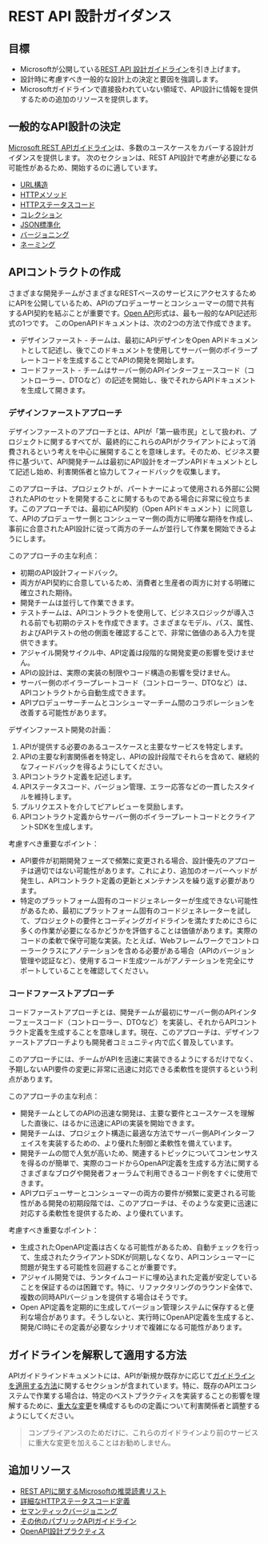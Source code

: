 # REST API 設計ガイダンス

## 目標

* Microsoftが公開している[REST API 設計ガイドライン](https://github.com/microsoft/api-guidelines)を引き上げます。
* 設計時に考慮すべき一般的な設計上の決定と要因を強調します。
* Microsoftガイドラインで直接扱われていない領域で、API設計に情報を提供するための追加のリソースを提供します。

## 一般的なAPI設計の決定

[Microsoft REST APIガイドライン](https://github.com/microsoft/api-guidelines)は、多数のユースケースをカバーする設計ガイダンスを提供します。
次のセクションは、REST API設計で考慮が必要になる可能性があるため、開始するのに適しています。

* [URL構造](https://github.com/microsoft/api-guidelines/blob/vNext/Guidelines.md#71-url-structure)
* [HTTPメソッド](https://github.com/microsoft/api-guidelines/blob/vNext/Guidelines.md#74-supported-methods)
* [HTTPステータスコード](https://github.com/microsoft/api-guidelines/blob/vNext/Guidelines.md#711-http-status-codes)
* [コレクション](https://github.com/microsoft/api-guidelines/blob/vNext/Guidelines.md#9-collections)
* [JSON標準化](https://github.com/microsoft/api-guidelines/blob/vNext/Guidelines.md#11-json-standardizations)
* [バージョニング](https://github.com/microsoft/api-guidelines/blob/vNext/Guidelines.md#12-versioning)
* [ネーミング](https://github.com/microsoft/api-guidelines/blob/vNext/Guidelines.md#17-naming-guidelines)

## APIコントラクトの作成

さまざまな開発チームがさまざまなRESTベースのサービスにアクセスするためにAPIを公開しているため、APIのプロデューサーとコンシューマーの間で共有するAPI契約を結ぶことが重要です。[Open API](https://www.openapis.org/)形式は、最も一般的なAPI記述形式の1つです。
このOpenAPIドキュメントは、次の2つの方法で作成できます。

* デザインファースト - チームは、最初にAPIデザインをOpen APIドキュメントとして記述し、後でこのドキュメントを使用してサーバー側のボイラープレートコードを生成することでAPIの開発を開始します。
* コードファースト - チームはサーバー側のAPIインターフェースコード（コントローラー、DTOなど）の記述を開始し、後でそれからAPIドキュメントを生成して開きます。

### デザインファーストアプローチ

デザインファーストのアプローチとは、APIが「第一級市民」として扱われ、プロジェクトに関するすべてが、最終的にこれらのAPIがクライアントによって消費されるという考えを中心に展開することを意味します。そのため、ビジネス要件に基づいて、API開発チームは最初にAPI設計をオープンAPIドキュメントとして記述し始め、利害関係者と協力してフィードバックを収集します。

このアプローチは、プロジェクトが、パートナーによって使用される外部に公開されたAPIのセットを開発することに関するものである場合に非常に役立ちます。このアプローチでは、最初にAPI契約（Open APIドキュメント）に同意して、APIのプロデューサー側とコンシューマー側の両方に明確な期待を作成し、事前に合意されたAPI設計に従って両方のチームが並行して作業を開始できるようにします。

このアプローチの主な利点：

* 初期のAPI設計フィードバック。
* 両方がAPI契約に合意しているため、消費者と生産者の両方に対する明確に確立された期待。
* 開発チームは並行して作業できます。
* テストチームは、APIコントラクトを使用して、ビジネスロジックが導入される前でも初期のテストを作成できます。さまざまなモデル、パス、属性、およびAPIテストの他の側面を確認することで、非常に価値のある入力を提供できます。
* アジャイル開発サイクル中、API定義は段階的な開発変更の影響を受けません。
* APIの設計は、実際の実装の制限やコード構造の影響を受けません。
* サーバー側のボイラープレートコード（コントローラー、DTOなど）は、APIコントラクトから自動生成できます。
* APIプロデューサーチームとコンシューマーチーム間のコラボレーションを改善する可能性があります。

デザインファースト開発の計画：

1. APIが提供する必要のあるユースケースと主要なサービスを特定します。
2. APIの主要な利害関係者を特定し、APIの設計段階でそれらを含めて、継続的なフィードバックを得るようにしてください。
3. APIコントラクト定義を記述します。
4. APIステータスコード、バージョン管理、エラー応答などの一貫したスタイルを維持します。
5. プルリクエストを介してピアレビューを奨励します。
6. APIコントラクト定義からサーバー側のボイラープレートコードとクライアントSDKを生成します。

考慮すべき重要なポイント：

* API要件が初期開発フェーズで頻繁に変更される場合、設計優先のアプローチは適切ではない可能性があります。これにより、追加のオーバーヘッドが発生し、APIコントラクト定義の更新とメンテナンスを繰り返す必要があります。
* 特定のプラットフォーム固有のコードジェネレーターが生成できない可能性があるため、最初にプラットフォーム固有のコードジェネレーターを試して、プロジェクトの要件とコーディングガイドラインを満たすためにさらに多くの作業が必要になるかどうかを評価することは価値があります。実際のコードの柔軟で保守可能な実装。たとえば、Webフレームワークでコントローラークラスにアノテーションを含める必要がある場合（APIのバージョン管理や認証など）、使用するコード生成ツールがアノテーションを完全にサポートしていることを確認してください。

### コードファーストアプローチ

コードファーストアプローチとは、開発チームが最初にサーバー側のAPIインターフェースコード（コントローラー、DTOなど）を実装し、それからAPIコントラクト定義を生成することを意味します。現在、このアプローチは、デザインファーストアプローチよりも開発者コミュニティ内で広く普及しています。

このアプローチには、チームがAPIを迅速に実装できるようにするだけでなく、予期しないAPI要件の変更に非常に迅速に対応できる柔軟性を提供するという利点があります。

このアプローチの主な利点：

* 開発チームとしてのAPIの迅速な開発は、主要な要件とユースケースを理解した直後に、はるかに迅速にAPIの実装を開始できます。
* 開発チームは、プロジェクト構造に最適な方法でサーバー側APIインターフェイスを実装するための、より優れた制御と柔軟性を備えています。
* 開発チームの間で人気が高いため、関連するトピックについてコンセンサスを得るのが簡単で、実際のコードからOpenAPI定義を生成する方法に関するさまざまなブログや開発者フォーラムで利用できるコード例をすぐに使用できます。
* APIプロデューサーとコンシューマーの両方の要件が頻繁に変更される可能性がある開発の初期段階では、このアプローチは、そのような変更に迅速に対応する柔軟性を提供するため、より優れています。

考慮すべき重要なポイント：

* 生成されたOpenAPI定義は古くなる可能性があるため、自動チェックを行って、生成されたクライアントSDKが同期しなくなり、APIコンシューマーに問題が発生する可能性を回避することが重要です。
* アジャイル開発では、ランタイムコードに埋め込まれた定義が安定していることを保証するのは困難です。特に、リファクタリングのラウンド全体で、複数の同時APIバージョンを提供する場合はそうです。
* Open API定義を定期的に生成してバージョン管理システムに保存すると便利な場合があります。そうしないと、実行時にOpenAPI定義を生成すると、開発/CI時にその定義が必要なシナリオで複雑になる可能性があります。

## ガイドラインを解釈して適用する方法

APIガイドラインドキュメントには、APIが新規か既存かに応じて[ガイドラインを適用する方法](https://github.com/microsoft/api-guidelines/blob/vNext/Guidelines.md#4-interpreting-the-guidelines)に関するセクションが含まれています。特に、既存のAPIエコシステムで作業する場合は、特定のベストプラクティスを実装することの影響を理解するために、[重大な変更](https://github.com/microsoft/api-guidelines/blob/vNext/Guidelines.md#123-definition-of-a-breaking-change)を構成するものの定義について利害関係者と調整するようにしてください。

> コンプライアンスのためだけに、これらのガイドラインより前のサービスに重大な変更を加えることはお勧めしません。

## 追加リソース

* [REST APIに関するMicrosoftの推奨読書リスト](https://github.com/microsoft/api-guidelines/blob/vNext/Guidelines.md#31-recommended-reading)
* [詳細なHTTPステータスコード定義](https://www.restapitutorial.com/httpstatuscodes.html)
* [セマンティックバージョニング](https://semver.org/)
* [その他のパブリックAPIガイドライン](http://apistylebook.com/design/guidelines/)
* [OpenAPI設計プラクティス](https://oai.github.io/Documentation/best-practices.html)
